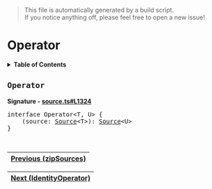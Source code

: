 > This file is automatically generated by a build script.<br>If you notice anything off, please feel free to open a new issue!

# Operator

<details><summary><b>Table of Contents</b></summary>

1. [<code>Operator</code>](#Operator)</details>

## <a name="Operator"></a><code>Operator</code>

<b>Signature - [source.ts#L1324](..\/..\/packages\/core\/src\/source.ts#L1324)</b>

<pre>interface Operator&lt;T, U&gt; {<br>    (source: <a href="../03-api-source/00-Source.md#Source-Interface">Source</a>&lt;T&gt;): <a href="../03-api-source/00-Source.md#Source-Interface">Source</a>&lt;U&gt;<br>}</pre><br>

| [Previous \(zipSources\)](..\/03-api-source\/37-zipSources.md#readme) |
| --- |

<div align="right">

| [Next \(IdentityOperator\)](001-IdentityOperator.md#readme) |
| --- |
</div>
